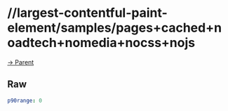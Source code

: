 
# //largest-contentful-paint-element/samples/pages+cached+noadtech+nomedia+nocss+nojs

[→ Parent](../..)


## Raw


```yaml
p90range: 0

```

